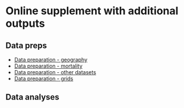 # Online supplement with additional outputs 

## Data preps 

 - [Data preparation - geography](01_data-preps-geo.html)
 - [Data preparation - mortality](02_data-preps-mort-Wohnort.html)
 - [Data preparation - other datasets](03_data-preps-extra.html)
 - [Data preparation - grids](04_data-preps-grid.html)
 
## Data analyses

